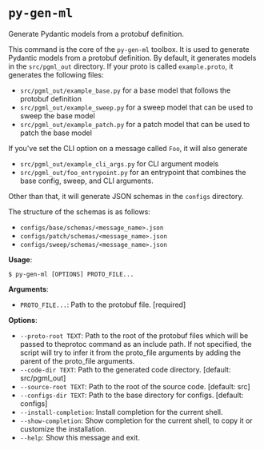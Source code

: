 # `py-gen-ml`

Generate Pydantic models from a protobuf definition.

This command is the core of the `py-gen-ml` toolbox. It is used to generate Pydantic models
from a protobuf definition. By default, it generates models in the `src/pgml_out`
directory. If your proto is called `example.proto`, it generates the following files:

- `src/pgml_out/example_base.py` for a base model that follows the protobuf definition
- `src/pgml_out/example_sweep.py` for a sweep model that can be used to sweep the base model
- `src/pgml_out/example_patch.py` for a patch model that can be used to patch the base model

If you've set the CLI option on a message called `Foo`, it will also generate

- `src/pgml_out/example_cli_args.py` for CLI argument models
- `src/pgml_out/foo_entrypoint.py` for an entrypoint that combines the base config, sweep, and CLI arguments.

Other than that, it will generate JSON schemas in the `configs` directory.

The structure of the schemas is as follows:

- `configs/base/schemas/<message_name>.json`    
- `configs/patch/schemas/<message_name>.json`
- `configs/sweep/schemas/<message_name>.json`

**Usage**:

```console
$ py-gen-ml [OPTIONS] PROTO_FILE...
```

**Arguments**:

* `PROTO_FILE...`: Path to the protobuf file.  [required]

**Options**:

* `--proto-root TEXT`: Path to the root of the protobuf files which will be passed to theprotoc command as an include path. If not specified, the script will try to infer it from the proto_file arguments by adding the parent of the proto_file arguments.
* `--code-dir TEXT`: Path to the generated code directory.  [default: src/pgml_out]
* `--source-root TEXT`: Path to the root of the source code.  [default: src]
* `--configs-dir TEXT`: Path to the base directory for configs.  [default: configs]
* `--install-completion`: Install completion for the current shell.
* `--show-completion`: Show completion for the current shell, to copy it or customize the installation.
* `--help`: Show this message and exit.
